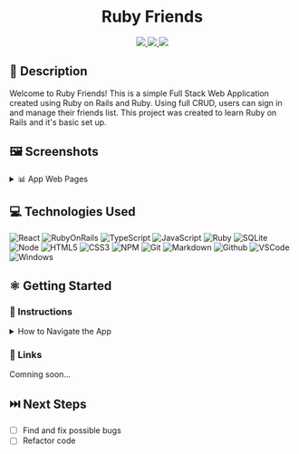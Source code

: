 # <h1 align="center">Ruby Friends</h1>

<div align="center">
 <a href="https://nickldimartino.github.io/portfolio/" target="_blank">
      <img src="https://img.shields.io/badge/My%20Portfolio-16a34a">
 </a>
 <a href="https://www.linkedin.com/in/nicholas-dimartino/" target="_blank">
      <img src="https://img.shields.io/badge/-linkedin.com/in/nicholasdimartino-blue?style=flat&logo=Linkedin&logoColor=white">
 </a> 
 <a href="mailto:nick.l.dimartino@gmail.com" target="_blank">
    <img src="https://img.shields.io/badge/-nick.l.dimartino@gmail.com-c14438?style=flat&logo=Gmail&logoColor=white">
 </a>
</div>

## 📝 Description

Welcome to Ruby Friends! This is a simple Full Stack Web Application created using Ruby on Rails and Ruby. Using full CRUD, users can sign in and manage their friends list. This project was created to learn Ruby on Rails and it's basic set up.

## 🖼️ Screenshots

<details>
 <summary> 📊 App Web Pages</summary>
 
 | Description | Screenshot |
 |------------ | ------------|
 | <h3 align="center">Login Page</h3> | <img src="./public/imgs/login-page.png" width="500">
 | <h3 align="center">Friends List</h3> | <img src="./public/imgs/friends-list.png" width="500">
 | <h3 align="center">Edit Profile</h3> | <img src="./public/imgs/edit-profile.png" width="500">

 
</details>

## 💻 Technologies Used

![React](https://img.shields.io/badge/React-20232A?style=for-the-badge&logo=react&logoColor=61DAFB)
![RubyOnRails](https://img.shields.io/badge/Ruby_on_Rails-CC0000?style=for-the-badge&logo=ruby-on-rails&logoColor=white)
![TypeScript](https://img.shields.io/badge/TypeScript-007ACC?style=for-the-badge&logo=typescript&logoColor=white)
![JavaScript](https://img.shields.io/badge/JavaScript-323330?style=for-the-badge&logo=javascript&logoColor=F7DF1E)
![Ruby](https://img.shields.io/badge/Ruby-CC342D?style=for-the-badge&logo=ruby&logoColor=white)
![SQLite](https://img.shields.io/badge/Sqlite-003B57?style=for-the-badge&logo=sqlite&logoColor=white)
![Node](https://img.shields.io/badge/Node%20js-339933?style=for-the-badge&logo=nodedotjs&logoColor=white)
![HTML5](https://img.shields.io/badge/HTML5-E34F26?style=for-the-badge&logo=html5&logoColor=white)
![CSS3](https://img.shields.io/badge/CSS3-1572B6?style=for-the-badge&logo=css3&logoColor=white)
![NPM](https://img.shields.io/badge/npm-CB3837?style=for-the-badge&logo=npm&logoColor=white)
![Git](https://img.shields.io/badge/GIT-E44C30?style=for-the-badge&logo=git&logoColor=white)
![Markdown](https://img.shields.io/badge/Markdown-000000?style=for-the-badge&logo=markdown&logoColor=white)
![Github](https://img.shields.io/badge/GitHub-100000?style=for-the-badge&logo=github&logoColor=white)
![VSCode](https://img.shields.io/badge/VSCode-0078D4?style=for-the-badge&logo=visual%20studio%20code&logoColor=white)
![Windows](https://img.shields.io/badge/Windows-0078D6?style=for-the-badge&logo=windows&logoColor=white)

## ⚛️ Getting Started

### 📲 Instructions

<details>
<summary>How to Navigate the App</summary>

1. Login or sign up with an email and password.

2. After being redirected to the Friends List page, click the Add Friend button to add a friend with their information.

3. Each friend can be editted and deleted.

4. The Navbar allows a user to edit their profile and remove it from the database.
</details>

### 🔗 Links

Comning soon...

## ⏭️ Next Steps

- [ ] Find and fix possible bugs
- [ ] Refactor code